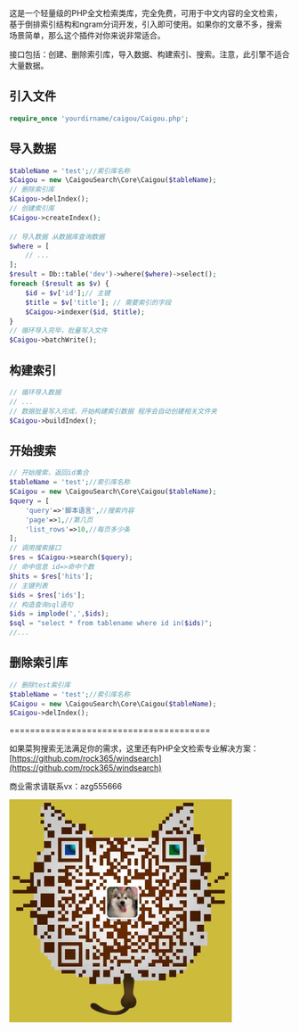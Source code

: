 这是一个轻量级的PHP全文检索类库，完全免费，可用于中文内容的全文检索，基于倒排索引结构和ngram分词开发，引入即可使用。如果你的文章不多，搜索场景简单，那么这个插件对你来说非常适合。

接口包括：创建、删除索引库，导入数据、构建索引、搜索。注意，此引擎不适合大量数据。


## 引入文件
```php
require_once 'yourdirname/caigou/Caigou.php';
```

## 导入数据

```php
$tableName = 'test';//索引库名称
$Caigou = new \CaigouSearch\Core\Caigou($tableName);
// 删除索引库
$Caigou->delIndex();
// 创建索引库
$Caigou->createIndex();

// 导入数据 从数据库查询数据
$where = [
    // ...
];
$result = Db::table('dev')->where($where)->select();
foreach ($result as $v) {
    $id = $v['id'];// 主键
    $title = $v['title']; // 需要索引的字段
    $Caigou->indexer($id, $title);
}
// 循环导入完毕，批量写入文件
$Caigou->batchWrite();
```

## 构建索引

```php
// 循环导入数据
// ...
// 数据批量写入完成，开始构建索引数据 程序会自动创建相关文件夹
$Caigou->buildIndex();
```


## 开始搜索
```php
// 开始搜索，返回id集合
$tableName = 'test';//索引库名称
$Caigou = new \CaigouSearch\Core\Caigou($tableName);
$query = [
    'query'=>'脚本语言',//搜索内容
    'page'=>1,//第几页
    'list_rows'=>10,//每页多少条
];
// 调用搜索接口
$res = $Caigou->search($query);
// 命中信息 id=>命中个数
$hits = $res['hits'];
// 主键列表
$ids = $res['ids'];
// 构造查询sql语句
$ids = implode(',',$ids);
$sql = "select * from tablename where id in($ids)";
//...
```


## 删除索引库
```php
// 删除test索引库
$tableName = 'test';//索引库名称
$Caigou = new \CaigouSearch\Core\Caigou($tableName);
$Caigou->delIndex();
```


=======================================

如果菜狗搜索无法满足你的需求，这里还有PHP全文检索专业解决方案：[https://github.com/rock365/windsearch](https://github.com/rock365/windsearch)

商业需求请联系vx：azg555666

![](https://github.com/rock365/img/blob/main/afe22e05ee161083cfbd1336f7facd2.jpg)

